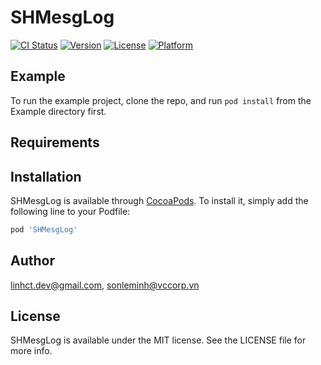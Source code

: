 # SHMesgLog

[![CI Status](https://img.shields.io/travis/linhct.dev@gmail.com/SHMesgLog.svg?style=flat)](https://travis-ci.org/linhct.dev@gmail.com/SHMesgLog)
[![Version](https://img.shields.io/cocoapods/v/SHMesgLog.svg?style=flat)](https://cocoapods.org/pods/SHMesgLog)
[![License](https://img.shields.io/cocoapods/l/SHMesgLog.svg?style=flat)](https://cocoapods.org/pods/SHMesgLog)
[![Platform](https://img.shields.io/cocoapods/p/SHMesgLog.svg?style=flat)](https://cocoapods.org/pods/SHMesgLog)

## Example

To run the example project, clone the repo, and run `pod install` from the Example directory first.

## Requirements

## Installation

SHMesgLog is available through [CocoaPods](https://cocoapods.org). To install
it, simply add the following line to your Podfile:

```ruby
pod 'SHMesgLog'
```

## Author

linhct.dev@gmail.com, sonleminh@vccorp.vn

## License

SHMesgLog is available under the MIT license. See the LICENSE file for more info.
